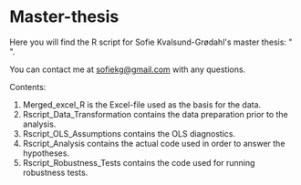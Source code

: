 # Master-thesis

Here you will find the R script for Sofie Kvalsund-Grødahl's master thesis: " ". 

You can contact me at sofiekg@gmail.com with any questions.

Contents:

1. Merged_excel_R is the Excel-file used as the basis for the data.
2. Rscript_Data_Transformation contains the data preparation prior to the analysis.
3. Rscript_OLS_Assumptions contains the OLS diagnostics.
4. Rscript_Analysis contains the actual code used in order to answer the hypotheses.
5. Rscript_Robustness_Tests contains the code used for running robustness tests.
